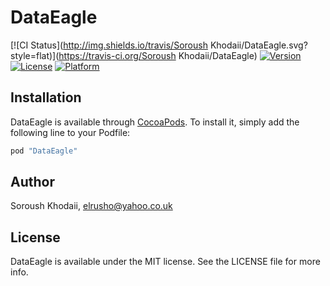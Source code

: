 # DataEagle

[![CI Status](http://img.shields.io/travis/Soroush Khodaii/DataEagle.svg?style=flat)](https://travis-ci.org/Soroush Khodaii/DataEagle)
[![Version](https://img.shields.io/cocoapods/v/DataEagle.svg?style=flat)](http://cocoapods.org/pods/DataEagle)
[![License](https://img.shields.io/cocoapods/l/DataEagle.svg?style=flat)](http://cocoapods.org/pods/DataEagle)
[![Platform](https://img.shields.io/cocoapods/p/DataEagle.svg?style=flat)](http://cocoapods.org/pods/DataEagle)

## Installation

DataEagle is available through [CocoaPods](http://cocoapods.org). To install
it, simply add the following line to your Podfile:

```ruby
pod "DataEagle"
```

## Author

Soroush Khodaii, elrusho@yahoo.co.uk

## License

DataEagle is available under the MIT license. See the LICENSE file for more info.
